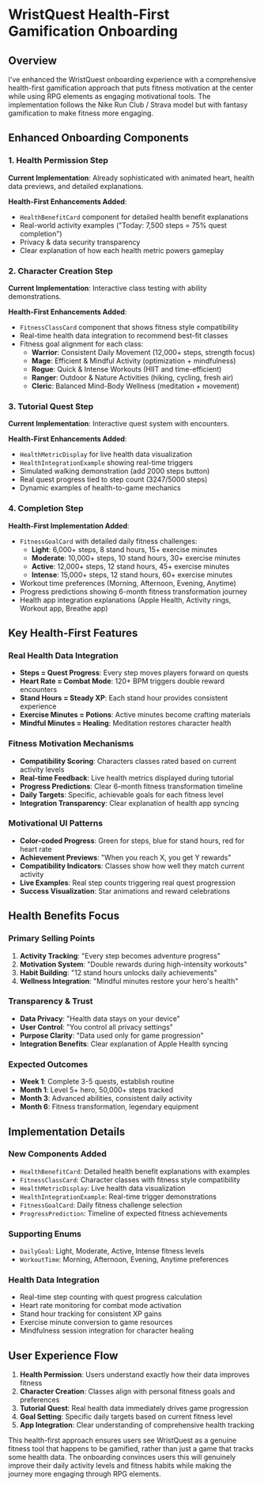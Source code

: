 # WristQuest Health-First Gamification Onboarding

## Overview

I've enhanced the WristQuest onboarding experience with a comprehensive health-first gamification approach that puts fitness motivation at the center while using RPG elements as engaging motivational tools. The implementation follows the Nike Run Club / Strava model but with fantasy gamification to make fitness more engaging.

## Enhanced Onboarding Components

### 1. Health Permission Step
**Current Implementation**: Already sophisticated with animated heart, health data previews, and detailed explanations.

**Health-First Enhancements Added**:
- `HealthBenefitCard` component for detailed health benefit explanations
- Real-world activity examples (\"Today: 7,500 steps = 75% quest completion\")
- Privacy & data security transparency
- Clear explanation of how each health metric powers gameplay

### 2. Character Creation Step  
**Current Implementation**: Interactive class testing with ability demonstrations.

**Health-First Enhancements Added**:
- `FitnessClassCard` component that shows fitness style compatibility
- Real-time health data integration to recommend best-fit classes
- Fitness goal alignment for each class:
  - **Warrior**: Consistent Daily Movement (12,000+ steps, strength focus)
  - **Mage**: Efficient & Mindful Activity (optimization + mindfulness)
  - **Rogue**: Quick & Intense Workouts (HIIT and time-efficient)
  - **Ranger**: Outdoor & Nature Activities (hiking, cycling, fresh air)
  - **Cleric**: Balanced Mind-Body Wellness (meditation + movement)

### 3. Tutorial Quest Step
**Current Implementation**: Interactive quest system with encounters.

**Health-First Enhancements Added**:
- `HealthMetricDisplay` for live health data visualization
- `HealthIntegrationExample` showing real-time triggers
- Simulated walking demonstration (add 2000 steps button)
- Real quest progress tied to step count (3247/5000 steps)
- Dynamic examples of health-to-game mechanics

### 4. Completion Step
**Health-First Implementation Added**:
- `FitnessGoalCard` with detailed daily fitness challenges:
  - **Light**: 6,000+ steps, 8 stand hours, 15+ exercise minutes
  - **Moderate**: 10,000+ steps, 10 stand hours, 30+ exercise minutes  
  - **Active**: 12,000+ steps, 12 stand hours, 45+ exercise minutes
  - **Intense**: 15,000+ steps, 12 stand hours, 60+ exercise minutes
- Workout time preferences (Morning, Afternoon, Evening, Anytime)
- Progress predictions showing 6-month fitness transformation journey
- Health app integration explanations (Apple Health, Activity rings, Workout app, Breathe app)

## Key Health-First Features

### Real Health Data Integration
- **Steps = Quest Progress**: Every step moves players forward on quests
- **Heart Rate = Combat Mode**: 120+ BPM triggers double reward encounters
- **Stand Hours = Steady XP**: Each stand hour provides consistent experience
- **Exercise Minutes = Potions**: Active minutes become crafting materials
- **Mindful Minutes = Healing**: Meditation restores character health

### Fitness Motivation Mechanisms
- **Compatibility Scoring**: Characters classes rated based on current activity levels
- **Real-time Feedback**: Live health metrics displayed during tutorial
- **Progress Predictions**: Clear 6-month fitness transformation timeline
- **Daily Targets**: Specific, achievable goals for each fitness level
- **Integration Transparency**: Clear explanation of health app syncing

### Motivational UI Patterns
- **Color-coded Progress**: Green for steps, blue for stand hours, red for heart rate
- **Achievement Previews**: \"When you reach X, you get Y rewards\"
- **Compatibility Indicators**: Classes show how well they match current activity
- **Live Examples**: Real step counts triggering real quest progression
- **Success Visualization**: Star animations and reward celebrations

## Health Benefits Focus

### Primary Selling Points
1. **Activity Tracking**: \"Every step becomes adventure progress\"
2. **Motivation System**: \"Double rewards during high-intensity workouts\"
3. **Habit Building**: \"12 stand hours unlocks daily achievements\"
4. **Wellness Integration**: \"Mindful minutes restore your hero's health\"

### Transparency & Trust
- **Data Privacy**: \"Health data stays on your device\"
- **User Control**: \"You control all privacy settings\"
- **Purpose Clarity**: \"Data used only for game progression\"
- **Integration Benefits**: Clear explanation of Apple Health syncing

### Expected Outcomes
- **Week 1**: Complete 3-5 quests, establish routine
- **Month 1**: Level 5+ hero, 50,000+ steps tracked  
- **Month 3**: Advanced abilities, consistent daily activity
- **Month 6**: Fitness transformation, legendary equipment

## Implementation Details

### New Components Added
- `HealthBenefitCard`: Detailed health benefit explanations with examples
- `FitnessClassCard`: Character classes with fitness style compatibility
- `HealthMetricDisplay`: Live health data visualization
- `HealthIntegrationExample`: Real-time trigger demonstrations
- `FitnessGoalCard`: Daily fitness challenge selection
- `ProgressPrediction`: Timeline of expected fitness achievements

### Supporting Enums
- `DailyGoal`: Light, Moderate, Active, Intense fitness levels
- `WorkoutTime`: Morning, Afternoon, Evening, Anytime preferences

### Health Data Integration
- Real-time step counting with quest progress calculation
- Heart rate monitoring for combat mode activation
- Stand hour tracking for consistent XP gains
- Exercise minute conversion to game resources
- Mindfulness session integration for character healing

## User Experience Flow

1. **Health Permission**: Users understand exactly how their data improves fitness
2. **Character Creation**: Classes align with personal fitness goals and preferences  
3. **Tutorial Quest**: Real health data immediately drives game progression
4. **Goal Setting**: Specific daily targets based on current fitness level
5. **App Integration**: Clear understanding of comprehensive health tracking

This health-first approach ensures users see WristQuest as a genuine fitness tool that happens to be gamified, rather than just a game that tracks some health data. The onboarding convinces users this will genuinely improve their daily activity levels and fitness habits while making the journey more engaging through RPG elements.